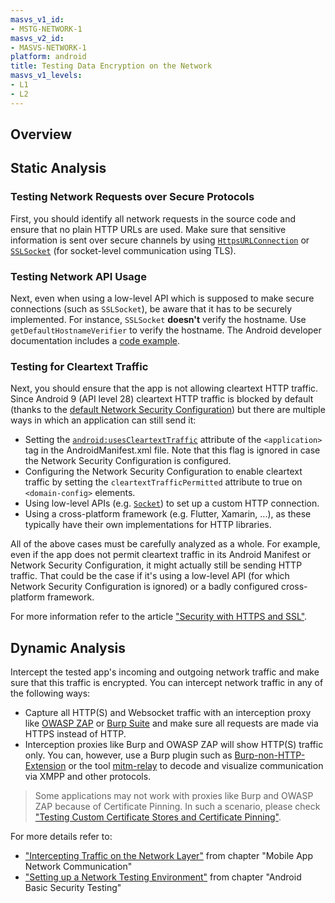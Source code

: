 ```yaml
---
masvs_v1_id:
- MSTG-NETWORK-1
masvs_v2_id:
- MASVS-NETWORK-1
platform: android
title: Testing Data Encryption on the Network
masvs_v1_levels:
- L1
- L2
---
```


## Overview

## Static Analysis

### Testing Network Requests over Secure Protocols

First, you should identify all network requests in the source code and ensure that no plain HTTP URLs are used. Make sure that sensitive information is sent over secure channels by using [`HttpsURLConnection`](https://developer.android.com/reference/javax/net/ssl/HttpsURLConnection.html "HttpsURLConnection") or [`SSLSocket`](https://developer.android.com/reference/javax/net/ssl/SSLSocket.html "SSLSocket") (for socket-level communication using TLS).

### Testing Network API Usage

Next, even when using a low-level API which is supposed to make secure connections (such as `SSLSocket`), be aware that it has to be securely implemented. For instance, `SSLSocket` **doesn't** verify the hostname. Use `getDefaultHostnameVerifier` to verify the hostname. The Android developer documentation includes a [code example](https://developer.android.com/training/articles/security-ssl.html#WarningsSslSocket "Warnings About Using SSLSocket Directly").

### Testing for Cleartext Traffic

Next, you should ensure that the app is not allowing cleartext HTTP traffic. Since Android 9 (API level 28) cleartext HTTP traffic is blocked by default (thanks to the [default Network Security Configuration](#default-configurations)) but there are multiple ways in which an application can still send it:

- Setting the [`android:usesCleartextTraffic`](https://developer.android.com/guide/topics/manifest/application-element#usesCleartextTraffic "Android documentation - usesCleartextTraffic flag") attribute of the `<application>` tag in the AndroidManifest.xml file. Note that this flag is ignored in case the Network Security Configuration is configured.
- Configuring the Network Security Configuration to enable cleartext traffic by setting the `cleartextTrafficPermitted` attribute to true on `<domain-config>` elements.
- Using low-level APIs (e.g. [`Socket`](https://developer.android.com/reference/java/net/Socket "Socket class")) to set up a custom HTTP connection.
- Using a cross-platform framework (e.g. Flutter, Xamarin, ...), as these typically have their own implementations for HTTP libraries.

All of the above cases must be carefully analyzed as a whole. For example, even if the app does not permit cleartext traffic in its Android Manifest or Network Security Configuration, it might actually still be sending HTTP traffic. That could be the case if it's using a low-level API (for which Network Security Configuration is ignored) or a badly configured cross-platform framework.

For more information refer to the article ["Security with HTTPS and SSL"](https://developer.android.com/training/articles/security-ssl.html).

## Dynamic Analysis

Intercept the tested app's incoming and outgoing network traffic and make sure that this traffic is encrypted. You can intercept network traffic in any of the following ways:

- Capture all HTTP(S) and Websocket traffic with an interception proxy like [OWASP ZAP](0x08a-Testing-Tools.md#owasp-zap) or [Burp Suite](0x08a-Testing-Tools.md#burp-suite) and make sure all requests are made via HTTPS instead of HTTP.
- Interception proxies like Burp and OWASP ZAP will show HTTP(S) traffic only. You can, however, use a Burp plugin such as [Burp-non-HTTP-Extension](https://github.com/summitt/Burp-Non-HTTP-Extension "Burp-non-HTTP-Extension") or the tool [mitm-relay](https://github.com/jrmdev/mitm_relay "mitm-relay") to decode and visualize communication via XMPP and other protocols.

> Some applications may not work with proxies like Burp and OWASP ZAP because of Certificate Pinning. In such a scenario, please check ["Testing Custom Certificate Stores and Certificate Pinning"](#testing-custom-certificate-stores-and-certificate-pinning-mstg-network-4).

For more details refer to:

- ["Intercepting Traffic on the Network Layer"](0x04f-Testing-Network-Communication.md#intercepting-traffic-on-the-network-layer) from chapter "Mobile App Network Communication"
- ["Setting up a Network Testing Environment"](0x05b-Basic-Security_Testing.md#setting-up-a-network-testing-environment) from chapter "Android Basic Security Testing"
